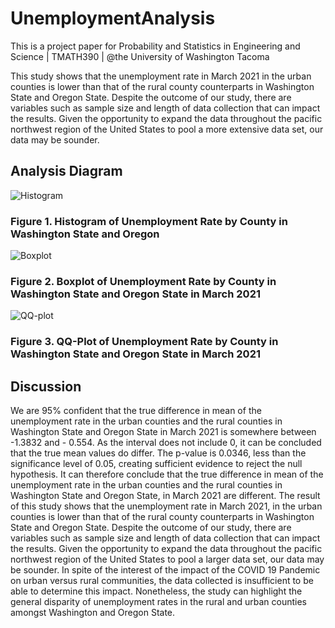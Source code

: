 # UnemploymentAnalysis
This is a project paper for Probability and Statistics in Engineering and Science | TMATH390 | @the University of Washington Tacoma

This study shows that the unemployment rate in March 2021 in the urban counties is lower than that of the rural county counterparts in Washington State and Oregon State. Despite the outcome of our study, there are variables such as sample size and length of data collection that can impact the results. Given the opportunity to expand the data throughout the pacific northwest region of the United States to pool a more extensive data set, our data may be sounder.

## Analysis Diagram

![Histogram](https://user-images.githubusercontent.com/49578771/232196105-a0e99f40-72ae-4c0e-98ce-836a59d6c965.png)

### Figure 1. Histogram of Unemployment Rate by County in Washington State and Oregon 


![Boxplot](https://user-images.githubusercontent.com/49578771/232196103-5e2b5bb6-a657-46aa-9142-0e4dc17633be.png)

### Figure 2. Boxplot of Unemployment Rate by County in Washington State and Oregon State in March 2021

![QQ-plot](https://user-images.githubusercontent.com/49578771/232196106-040b8a40-e923-4759-abba-71e0911d0b29.png)

### Figure 3. QQ-Plot of Unemployment Rate by County in Washington State and Oregon State in March 2021

## Discussion
We are 95% confident that the true difference in mean of the unemployment rate in the urban counties and the rural counties in Washington State and Oregon State in March 2021 is somewhere between -1.3832 and - 0.554. As the interval does not include 0, it can be concluded that the true mean values do differ. The p-value is 0.0346, less than the significance level of 0.05, creating sufficient evidence to reject the null hypothesis. It can therefore conclude that the true difference in mean of the unemployment rate in the urban counties and the rural counties in Washington State and Oregon State, in March 2021 are different. The result of this study shows that the unemployment rate in March 2021, in the urban counties is lower than that of the rural county counterparts in Washington State and Oregon State. Despite the outcome of our study, there are variables such as sample size and length of  data collection that can impact the results. Given the opportunity to expand the data throughout the pacific northwest region of the United States to pool a larger data set, our data may be sounder. In spite of the interest of the impact of the COVID 19 Pandemic on urban versus rural communities, the data collected is insufficient to be able to determine this impact. Nonetheless, the study can highlight the general disparity of unemployment rates in the rural and urban counties amongst Washington and Oregon State. 

